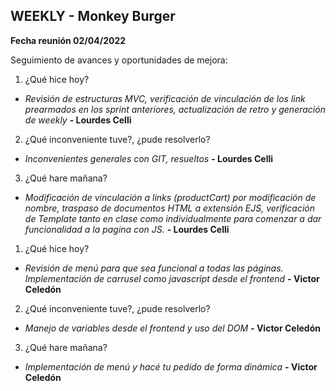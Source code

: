 ## WEEKLY - Monkey Burger

**Fecha reunión 02/04/2022**

Seguimiento de avances y oportunidades de mejora:

1.  ¿Qué hice hoy?

- _Revisión de estructuras MVC, verificación de vinculación de los link prearmados en los sprint anteriores, actualización de retro y generación de weekly_ **- Lourdes Celli**

2. ¿Qué inconveniente tuve?, ¿pude resolverlo?

- _Inconvenientes generales con GIT, resueltos_ **- Lourdes Celli**

3. ¿Qué hare mañana?

- _Modificación de vinculación a links (productCart) por modificación de nombre, traspaso de documentos HTML a extensión EJS, verificación de Template tanto en clase como individualmente para comenzar a dar funcionalidad a la pagina con JS._ **- Lourdes Celli**

1.  ¿Qué hice hoy?

- _Revisión de menú para que sea funcional a todas las páginas. Implementación de carrusel como javascript desde el frontend_ **- Victor Celedón**

2. ¿Qué inconveniente tuve?, ¿pude resolverlo?

- _Manejo de variables desde el frontend y uso del DOM_ **- Victor Celedón**

3. ¿Qué hare mañana?

- _Implementación de menú y hacé tu pedido de forma dinámica_ **- Victor Celedón**

